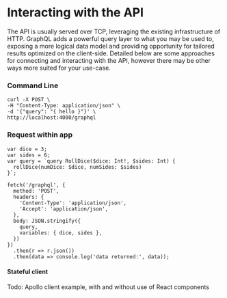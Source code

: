 # Interacting with the API 
The API is usually served over TCP, leveraging the existing infrastructure of HTTP. GraphQL adds a powerful query layer to what you may be used to, exposing a more logical data model and providing opportunity for tailored results optimized on the client-side. Detailed below are some approaches for connecting and interacting with the API, however there may be other ways more suited for your use-case.

### Command Line
```
curl -X POST \
-H "Content-Type: application/json" \
-d '{"query": "{ hello }"}' \
http://localhost:4000/graphql
```

### Request within app
```
var dice = 3;
var sides = 6;
var query = `query RollDice($dice: Int!, $sides: Int) {
  rollDice(numDice: $dice, numSides: $sides)
}`;

fetch('/graphql', {
  method: 'POST',
  headers: {
    'Content-Type': 'application/json',
    'Accept': 'application/json',
  },
  body: JSON.stringify({
    query,
    variables: { dice, sides },
  })
})
  .then(r => r.json())
  .then(data => console.log('data returned:', data));
```

#### Stateful client 
Todo: Apollo client example, with and without use of React components